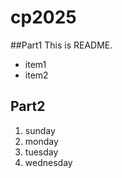 # cp2025

##Part1
 This is README.
- item1
- item2

## Part2
1. sunday
1. monday
1. tuesday
1. wednesday
